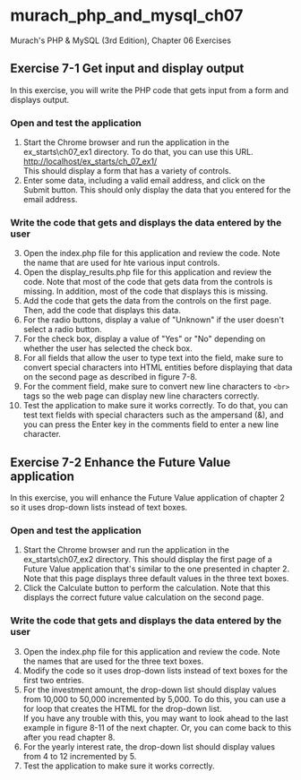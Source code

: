 # murach_php_and_mysql_ch07 #
Murach's PHP & MySQL (3rd Edition), Chapter 06 Exercises

## Exercise 7-1 Get input and display output ##
In this exercise, you will write the PHP code that gets input from a form and displays output.

### **Open and test the application** ##
1. Start the Chrome browser and run the application in the ex_starts\\ch07_ex1 directory. To do that, you can use this URL.\
<http://localhost/ex_starts/ch_07_ex1/>\
This should display a form that has a variety of controls.
2. Enter some data, including a valid email address, and click on the Submit button. This should only display the data that you entered for the email address.

### **Write the code that gets and displays the data entered by the user** ###
3. Open the index.php file for this application and review the code. Note the name that are used for hte various input controls.
4. Open the display_results.php file for this application and review the code. Note that most of the code that gets data from the controls is missing. In addition, most of the code that displays this is missing.
5. Add the code that gets the data from the controls on the first page. Then, add the code that displays this data.
6. For the radio buttons, display a value of "Unknown" if the user doesn't select a radio button.
7. For the check box, display a value of "Yes" or "No" depending on whether the user has selected the check box.
8. For all fields that allow the user to type text into the field, make sure to convert special characters into HTML entities before displaying that data on the second page as described in figure 7-8.
9. For the comment field, make sure to convert new line characters to `<br>` tags so the web page can display new line characters correctly.
10. Test the application to make sure it works correctly. To do that, you can test text fields with special characters such as the ampersand (&), and you can press the Enter key in the comments field to enter a new line character.

## Exercise 7-2 Enhance the Future Value application ##
In this exercise, you will enhance the Future Value application of chapter 2 so it uses drop-down lists instead of text boxes.

### **Open and test the application** ###
1. Start the Chrome browser and run the application in the ex_starts\ch07_ex2 directory. This should display the first page of a Future Value application that's similar to the one presented in chapter 2. Note that this page displays three default values in the three text boxes.
2. Click the Calculate button to perform the calculation. Note that this displays the correct future value calculation on the second page.

### **Write the code that gets and displays the data entered by the user** ###
3. Open the index.php file for this application and review the code. Note the names that are used for the three text boxes.
4. Modify the code so it uses drop-down lists instead of text boxes for the first two entries.
5. For the investment amount, the drop-down list should display values from 10,000 to 50,000 incremented by 5,000. To do this, you can use a for loop that creates the HTML for the drop-down list.\
If you have any trouble with this, you may want to look ahead to the last example in figure 8-11 of the next chapter. Or, you can come back to this after you read chapter 8.
6. For the yearly interest rate, the drop-down list should display values from 4 to 12 incremented by 5.
7. Test the application to make sure it works correctly.
